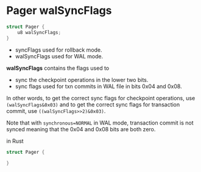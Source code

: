 # Pager walSyncFlags

```c
struct Pager {
    u8 walSyncFlags;
}
```

- syncFlags used for rollback mode.
- walSyncFlags used for WAL mode.

**walSyncFlags** contains the flags used to 
- sync the checkpoint operations in the lower two bits.
- sync flags used for txn commits in WAL file in bits 0x04 and 0x08.

In other words, to get the correct sync flags
for checkpoint operations, use `(walSyncFlags&0x03)` and to get the correct
sync flags for transaction commit, use `((walSyncFlags>>2)&0x03)`.

Note that with `synchronous=NORMAL` in WAL mode, transaction commit is not synced
meaning that the 0x04 and 0x08 bits are both zero.

in Rust
```rust
struct Pager {
    
}
```